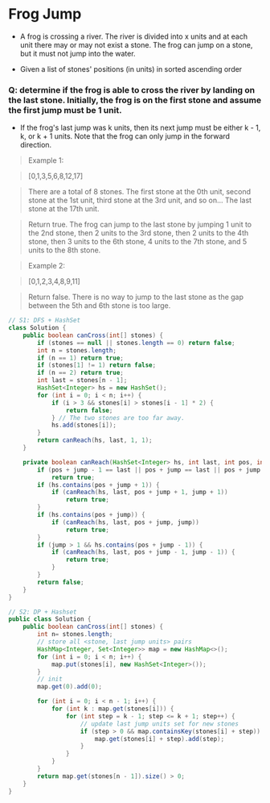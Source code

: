 # Frog Jump
- A frog is crossing a river. The river is divided into x units and at each unit there may or may not exist a stone. The frog can jump on a stone, but it must not jump into the water.

- Given a list of stones' positions (in units) in sorted ascending order

### Q: determine if the frog is able to cross the river by landing on the last stone. Initially, the frog is on the first stone and assume the first jump must be 1 unit.

- If the frog's last jump was k units, then its next jump must be either k - 1, k, or k + 1 units. Note that the frog can only jump in the forward direction.


> Example 1:

> [0,1,3,5,6,8,12,17]

> There are a total of 8 stones.
> The first stone at the 0th unit, second stone at the 1st unit,
> third stone at the 3rd unit, and so on...
> The last stone at the 17th unit.

> Return true. The frog can jump to the last stone by jumping 
> 1 unit to the 2nd stone, then 2 units to the 3rd stone, then 
> 2 units to the 4th stone, then 3 units to the 6th stone, 
> 4 units to the 7th stone, and 5 units to the 8th stone.

> Example 2:

> [0,1,2,3,4,8,9,11]

> Return false. There is no way to jump to the last stone as 
> the gap between the 5th and 6th stone is too large.


```java
// S1: DFS + HashSet
class Solution {
    public boolean canCross(int[] stones) {
        if (stones == null || stones.length == 0) return false;
        int n = stones.length;
        if (n == 1) return true;
        if (stones[1] != 1) return false;
        if (n == 2) return true;
        int last = stones[n - 1];
        HashSet<Integer> hs = new HashSet();
        for (int i = 0; i < n; i++) {
            if (i > 3 && stones[i] > stones[i - 1] * 2) {
                return false;
            } // The two stones are too far away.
            hs.add(stones[i]);
        }
        return canReach(hs, last, 1, 1);
    }

    private boolean canReach(HashSet<Integer> hs, int last, int pos, int jump) {
        if (pos + jump - 1 == last || pos + jump == last || pos + jump + 1 == last) 
            return true;
        if (hs.contains(pos + jump + 1)) {
            if (canReach(hs, last, pos + jump + 1, jump + 1))
                return true;
        }
        if (hs.contains(pos + jump)) {
            if (canReach(hs, last, pos + jump, jump))
                return true;
        }
        if (jump > 1 && hs.contains(pos + jump - 1)) {
            if (canReach(hs, last, pos + jump - 1, jump - 1)) {
                return true;
            }
        }
        return false;
    }
}

// S2: DP + Hashset
public class Solution {
    public boolean canCross(int[] stones) {
		int n= stones.length;
		// store all <stone, last jump units> pairs
        HashMap<Integer, Set<Integer>> map = new HashMap<>();
        for (int i = 0; i < n; i++) {
            map.put(stones[i], new HashSet<Integer>());
        }
		// init
        map.get(0).add(0);

        for (int i = 0; i < n - 1; i++) {
            for (int k : map.get(stones[i])) {
                for (int step = k - 1; step <= k + 1; step++) {
					// update last jump units set for new stones
                    if (step > 0 && map.containsKey(stones[i] + step)) {
                        map.get(stones[i] + step).add(step);
                    }
                }
            }
        }
        return map.get(stones[n - 1]).size() > 0;
    }
}
```
